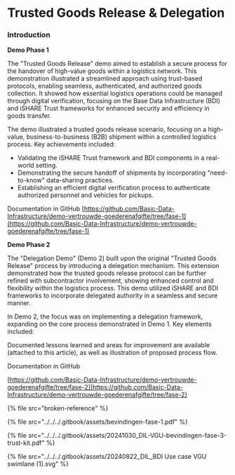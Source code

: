 # Trusted Goods Release & Delegation

### Introduction

**Demo Phase 1**

The "Trusted Goods Release" demo aimed to establish a secure process for the handover of high-value goods within a logistics network. This demonstration illustrated a streamlined approach using trust-based protocols, enabling seamless, authenticated, and authorized goods collection. It showed how essential logistics operations could be managed through digital verification, focusing on the Base Data Infrastructure (BDI) and iSHARE Trust frameworks for enhanced security and efficiency in goods transfer.

The demo illustrated a trusted goods release scenario, focusing on a high-value, business-to-business (B2B) shipment within a controlled logistics process. Key achievements included:

* Validating the iSHARE Trust framework and BDI components in a real-world setting.
* Demonstrating the secure handoff of shipments by incorporating "need-to-know" data-sharing practices.
* Establishing an efficient digital verification process to authenticate authorized personnel and vehicles for pickups.

Documentation in GitHub [https://github.com/Basic-Data-Infrastructure/demo-vertrouwde-goederenafgifte/tree/fase-1](https://github.com/Basic-Data-Infrastructure/demo-vertrouwde-goederenafgifte/tree/fase-1)

**Demo Phase 2**

The "Delegation Demo" (Demo 2) built upon the original "Trusted Goods Release" process by introducing a delegation mechanism. This extension demonstrated how the trusted goods release protocol can be further refined with subcontractor involvement, showing enhanced control and flexibility within the logistics process. This demo utilized iSHARE and BDI frameworks to incorporate delegated authority in a seamless and secure manner.

In Demo 2, the focus was on implementing a delegation framework, expanding on the core process demonstrated in Demo 1. Key elements included:

Documented lessons learned and areas for improvement are available (attached to this article), as well as illustration of proposed process flow.

Documentation in GitHub&#x20;

[https://github.com/Basic-Data-Infrastructure/demo-vertrouwde-goederenafgifte/tree/fase-2](https://github.com/Basic-Data-Infrastructure/demo-vertrouwde-goederenafgifte/tree/fase-2)

{% file src="broken-reference" %}

{% file src="../../../.gitbook/assets/bevindingen-fase-1.pdf" %}

{% file src="../../../.gitbook/assets/20241030_DIL-VGU-bevindingen-fase-3-trust-kit.pdf" %}

{% file src="../../../.gitbook/assets/20240822_DIL_BDI Use case VGU swimlane (1).svg" %}
